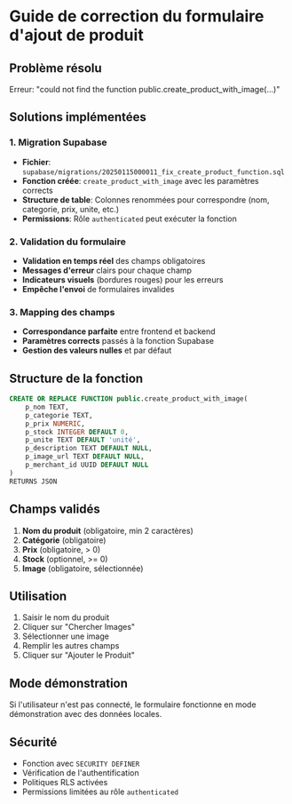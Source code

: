 # Guide de correction du formulaire d'ajout de produit

## Problème résolu
Erreur: "could not find the function public.create_product_with_image(...)"

## Solutions implémentées

### 1. Migration Supabase
- **Fichier**: `supabase/migrations/20250115000011_fix_create_product_function.sql`
- **Fonction créée**: `create_product_with_image` avec les paramètres corrects
- **Structure de table**: Colonnes renommées pour correspondre (nom, categorie, prix, unite, etc.)
- **Permissions**: Rôle `authenticated` peut exécuter la fonction

### 2. Validation du formulaire
- **Validation en temps réel** des champs obligatoires
- **Messages d'erreur** clairs pour chaque champ
- **Indicateurs visuels** (bordures rouges) pour les erreurs
- **Empêche l'envoi** de formulaires invalides

### 3. Mapping des champs
- **Correspondance parfaite** entre frontend et backend
- **Paramètres corrects** passés à la fonction Supabase
- **Gestion des valeurs nulles** et par défaut

## Structure de la fonction

```sql
CREATE OR REPLACE FUNCTION public.create_product_with_image(
    p_nom TEXT,
    p_categorie TEXT,
    p_prix NUMERIC,
    p_stock INTEGER DEFAULT 0,
    p_unite TEXT DEFAULT 'unité',
    p_description TEXT DEFAULT NULL,
    p_image_url TEXT DEFAULT NULL,
    p_merchant_id UUID DEFAULT NULL
)
RETURNS JSON
```

## Champs validés

1. **Nom du produit** (obligatoire, min 2 caractères)
2. **Catégorie** (obligatoire)
3. **Prix** (obligatoire, > 0)
4. **Stock** (optionnel, >= 0)
5. **Image** (obligatoire, sélectionnée)

## Utilisation

1. Saisir le nom du produit
2. Cliquer sur "Chercher Images"
3. Sélectionner une image
4. Remplir les autres champs
5. Cliquer sur "Ajouter le Produit"

## Mode démonstration
Si l'utilisateur n'est pas connecté, le formulaire fonctionne en mode démonstration avec des données locales.

## Sécurité
- Fonction avec `SECURITY DEFINER`
- Vérification de l'authentification
- Politiques RLS activées
- Permissions limitées au rôle `authenticated`
